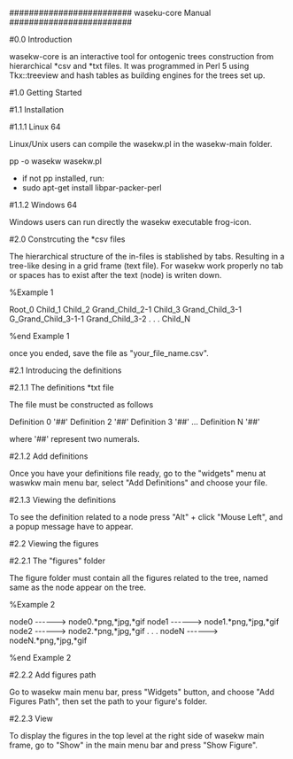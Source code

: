 ######################### waseku-core Manual #########################

#0.0 Introduction

wasekw-core is an interactive tool for ontogenic trees construction 
from hierarchical *csv and *txt files. It was programmed in Perl 5
using Tkx::treeview and hash tables as building engines for the trees 
set up. 

#1.0 Getting Started

#1.1 Installation

#1.1.1 Linux 64

Linux/Unix users can compile the wasekw.pl in the wasekw-main folder.

pp -o wasekw wasekw.pl

* if not pp installed, run:
* sudo apt-get install libpar-packer-perl

#1.1.2 Windows 64

Windows users can run directly the wasekw executable frog-icon.

#2.0 Constrcuting the *csv files

The hierarchical structure of the in-files is stablished by tabs.
Resulting in a tree-like desing in a grid frame (text file).
For wasekw work properly no tab or spaces has to exist after
the text (node) is writen down.


%Example 1

Root_0
	Child_1
	Child_2
		Grand_Child_2-1
	Child_3
		Grand_Child_3-1
			G_Grand_Child_3-1-1
		Grand_Child_3-2
        .
        .
        .
        Child_N

%end Example 1

once you ended, save the file as "your_file_name.csv".

#2.1 Introducing the definitions

#2.1.1 The definitions *txt file

The file must be constructed as follows

Definition 0
'##'
Definition 2
'##'
Definition 3
'##'
...
Definition N
'##'

where '##' represent two numerals.

#2.1.2 Add definitions

Once you have your definitions file ready, go to the 
"widgets" menu at waswkw main menu bar, select "Add Definitions"
and choose your file.

#2.1.3 Viewing the definitions

To see the definition related to a node press "Alt" + click "Mouse Left",
and a popup message have to appear.

#2.2 Viewing the figures

#2.2.1 The "figures" folder

The figure folder must contain all the figures related to the tree,
named same as the node appear on the tree.

%Example 2

node0		------> node0.*png,*jpg,*gif
	node1   ------> node1.*png,*jpg,*gif
	node2   ------> node2.*png,*jpg,*gif
.
.
.
	nodeN   ------> nodeN.*png,*jpg,*gif

%end Example 2

#2.2.2 Add figures path

Go to wasekw main menu bar, press "Widgets" button, and choose "Add Figures Path",
then set the path to your figure's folder.

#2.2.3 View

To display the figures in the top level at the right side of wasekw main frame,
go to "Show" in the main menu bar and press "Show Figure".

